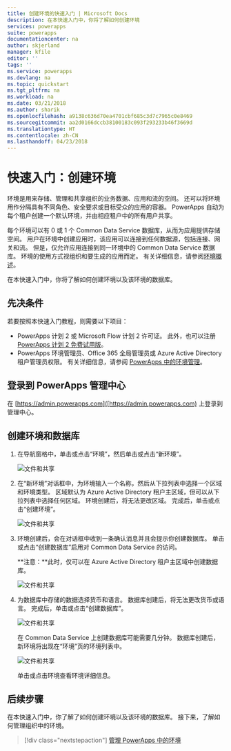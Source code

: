 ```yaml
---
title: 创建环境的快速入门 | Microsoft Docs
description: 在本快速入门中，你将了解如何创建环境
services: powerapps
suite: powerapps
documentationcenter: na
author: skjerland
manager: kfile
editor: ''
tags: ''
ms.service: powerapps
ms.devlang: na
ms.topic: quickstart
ms.tgt_pltfrm: na
ms.workload: na
ms.date: 03/21/2018
ms.author: sharik
ms.openlocfilehash: a9138c636d70ea4701cbf685c3d7c7965c0e8469
ms.sourcegitcommit: aa2d0166dccb38100183c093f293233b46f3669d
ms.translationtype: HT
ms.contentlocale: zh-CN
ms.lasthandoff: 04/23/2018
---
```

# <a name="quickstart-create-an-environment"></a>快速入门：创建环境
环境是用来存储、管理和共享组织的业务数据、应用和流的空间。 还可以将环境用作分隔具有不同角色、安全要求或目标受众的应用的容器。 PowerApps 自动为每个租户创建一个默认环境，并由相应租户中的所有用户共享。

每个环境可以有 0 或 1 个 Common Data Service 数据库，从而为应用提供存储空间。 用户在环境中创建应用时，该应用可以连接到任何数据源，包括连接、网关和流。 但是，仅允许应用连接到同一环境中的 Common Data Service 数据库。 环境的使用方式视组织和要生成的应用而定。 有关详细信息，请参阅[环境概述](environments-overview.md)。

在本快速入门中，你将了解如何创建环境以及该环境的数据库。

## <a name="prerequisites"></a>先决条件
 若要按照本快速入门教程，则需要以下项目：
 * PowerApps 计划 2 或 Microsoft Flow 计划 2 许可证。 此外，也可以注册 [PowerApps 计划 2 免费试用版](https://web.powerapps.com/signup?redirect=marketing&email=)。
 * PowerApps 环境管理员、Office 365 全局管理员或 Azure Active Directory 租户管理员权限。 有关详细信息，请参阅 [PowerApps 中的环境管理](environments-administration.md)。

## <a name="sign-in-to-the-powerapps-admin-center"></a>登录到 PowerApps 管理中心
在 [https://admin.powerapps.com]([https://admin.powerapps.com) 上登录到管理中心。

## <a name="create-an-environment-and-database"></a>创建环境和数据库
1. 在导航窗格中，单击或点击“环境”，然后单击或点击“新环境”。

    ![文件和共享](./media/create-environment/new-environment.png)
2. 在“新环境”对话框中，为环境输入一个名称，然后从下拉列表中选择一个区域和环境类型。 区域默认为 Azure Active Directory 租户主区域，但可以从下拉列表中选择任何区域。 环境创建后，将无法更改区域。 完成后，单击或点击“创建环境”。

    ![文件和共享](./media/create-environment/new-environment-dialog.png)
3. 环境创建后，会在对话框中收到一条确认消息并且会提示你创建数据库。 单击或点击“创建数据库”启用对 Common Data Service 的访问。

    **注意：**此时，仅可以在 Azure Active Directory 租户主区域中创建数据库。

    ![文件和共享](./media/create-environment/create-database-dialog.png)
4. 为数据库中存储的数据选择货币和语言。 数据库创建后，将无法更改货币或语言。 完成后，单击或点击“创建数据库”。

    ![文件和共享](./media/create-environment/create-database-dialog2.png)

    在 Common Data Service 上创建数据库可能需要几分钟。 数据库创建后，新环境将出现在“环境”页的环境列表中。

    ![文件和共享](./media/create-environment/new-environment-created.png)

    单击或点击环境查看环境详细信息。

## <a name="next-steps"></a>后续步骤
在本快速入门中，你了解了如何创建环境以及该环境的数据库。 接下来，了解如何管理组织中的环境。

> [!div class="nextstepaction"]
> [管理 PowerApps 中的环境](environments-administration.md)
